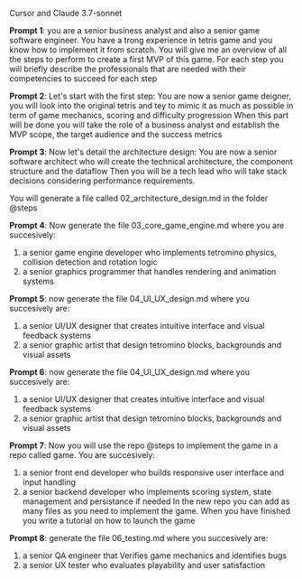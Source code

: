 Cursor and Claude 3.7-sonnet

**Prompt 1**:
you are a senior business analyst and also a senior game software engineer. You have a trong experience in tetris game and you know how to implement it from scratch. You will give me an overview of all the steps to perform to create a first MVP of this game. For each step you will briefly describe the professionals that are needed with their competencies to succeed for each step

**Prompt 2**:
Let's start with the first step:
You are now a senior game deigner, you will look into the original tetris and tey to mimic it as much as possible in term of game mechanics, scoring and difficulty progression
When this part will be done you will take the role of a business analyst and establish the MVP scope, the target audience and the success metrics

**Prompt 3**:
Now let's detail the architecture design:
You are now a senior software architect who will create the technical architecture, the component structure and the dataflow
Then you will be a tech lead who will take stack decisions considering performance requirements.

You will generate a file called 02_architecture_design.md in the folder @steps 

**Prompt 4**:
Now generate the file 03_core_game_engine.md where you are succesively:
1. a senior game engine developer who implements tetromino physics, collision detection and rotation logic
2. a senior graphics programmer that handles rendering and animation systems

**Prompt 5**:
now generate the file 04_UI_UX_design.md where you succesively are:
1. a senior UI/UX designer that creates intuitive interface and visual feedback systems
2. a senior graphic artist that design tetromino blocks, backgrounds and visual assets

**Prompt 6**:
now generate the file 04_UI_UX_design.md where you succesively are:
1. a senior UI/UX designer that creates intuitive interface and visual feedback systems
2. a senior graphic artist that design tetromino blocks, backgrounds and visual assets

**Prompt 7**:
Now you will use the repo @steps to implement the game in a repo called game. You are succesively:
1. a senior front end developer who builds responsive user interface and input handling
2. a senior backend developer who implements scoring system, state management and persistance if needed
In the new repo you can add as many files as you need to implement the game. When you have finished you write a tutorial on how to launch the game

**Prompt 8**:
generate the file 06_testing.md where you succesively are:
1. a senior QA engineer that Verifies game mechanics and  identifies bugs
2. a senior UX tester who evaluates playability and user satisfaction